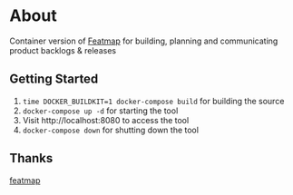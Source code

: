 # About

Container version of [Featmap]() for building, planning and communicating product backlogs & releases

## Getting Started

1. `time DOCKER_BUILDKIT=1 docker-compose build` for building the source
1. `docker-compose up -d` for starting the tool
1. Visit http://localhost:8080 to access the tool
1. `docker-compose down` for shutting down the tool

## Thanks

[featmap](https://github.com/amborle/featmap)
